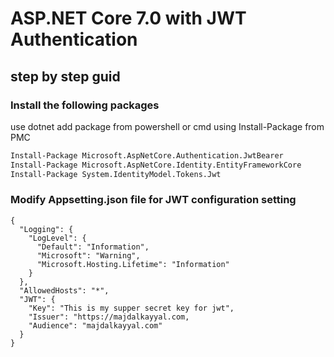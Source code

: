 # ASP.NET Core 7.0 with JWT Authentication
## step by step guid

### Install the following packages

use dotnet add package from powershell or cmd
using Install-Package from PMC

```sh
Install-Package Microsoft.AspNetCore.Authentication.JwtBearer
Install-Package Microsoft.AspNetCore.Identity.EntityFrameworkCore
Install-Package System.IdentityModel.Tokens.Jwt
```

###  Modify Appsetting.json file for JWT configuration setting
```
{
  "Logging": {
    "LogLevel": {
      "Default": "Information",
      "Microsoft": "Warning",
      "Microsoft.Hosting.Lifetime": "Information"
    }
  },
  "AllowedHosts": "*",
  "JWT": {
    "Key": "This is my supper secret key for jwt",
    "Issuer": "https://majdalkayyal.com,
    "Audience": "majdalkayyal.com"
  }
}
```
